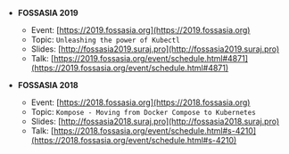 - **FOSSASIA 2019** 
    * Event: [https://2019.fossasia.org](https://2019.fossasia.org)
    * Topic: `Unleashing the power of Kubectl`
    * Slides: [http://fossasia2019.suraj.pro](http://fossasia2019.suraj.pro)
    * Talk: [https://2019.fossasia.org/event/schedule.html#4871](https://2019.fossasia.org/event/schedule.html#4871)

- **FOSSASIA 2018** 
    * Event: [https://2018.fossasia.org](https://2018.fossasia.org)
    * Topic: `Kompose - Moving from Docker Compose to Kubernetes`
    * Slides: [http://fossasia2018.suraj.pro](http://fossasia2018.suraj.pro)
    * Talk: [https://2018.fossasia.org/event/schedule.html#s-4210](https://2018.fossasia.org/event/schedule.html#s-4210)
